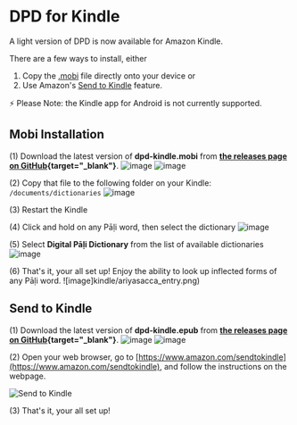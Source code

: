 # DPD for Kindle

A light version of DPD is now available for Amazon Kindle. 

There are a few ways to install, either

1. Copy the [.mobi](#mobi-installation) file directly onto your device or
2. Use Amazon's [Send to Kindle](#send-to-kindle) feature.

⚡ Please Note: the Kindle app for Android is not currently supported.

## Mobi Installation

(1) Download the latest version of **dpd-kindle.mobi** from **[the releases page on GitHub](https://github.com/digitalpalidictionary/dpd-db/releases/latest){target="_blank"}**.
![image](kindle/github_mobi_light.png#only-light)
![image](kindle/github_mobi_dark.png#only-dark)

(2) Copy that file to the following folder on your Kindle: `/documents/dictionaries`
![image](kindle/copy_dpd_on_kindle_02.png)

(3) Restart the Kindle

(4) Click and hold on any Pāḷi word, then select the dictionary
![image](kindle/selection_01.png)

(5) Select **Digital Pāḷi Dictionary** from the list of available dictionaries
![image](kindle/selection_02.png)

(6) That's it, your all set up! Enjoy the ability to look up inflected forms of any Pāḷi word.
![image]kindle/ariyasacca_entry.png)

## Send to Kindle

(1) Download the latest version of **dpd-kindle.epub** from **[the releases page on GitHub](https://github.com/digitalpalidictionary/dpd-db/releases/latest){target="_blank"}**.
![image](kindle/github_epub_light.png#only-light)
![image](kindle/github_epub_dark.png#only-dark)

(2) Open your web browser, go to [https://www.amazon.com/sendtokindle](https://www.amazon.com/sendtokindle), and follow the instructions on the webpage.

![Send to Kindle](kindle/amazon_send_to_kindle.jpg)

(3) That's it, your all set up!

